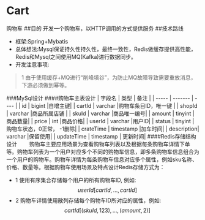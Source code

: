 # Cart
  购物车
##目的
  开发一个购物车，以HTTP调用的方式提供服务
##技术路线
- 框架:Spring+Mybatis
- 总体想法:Mysql保证持久性持久性，最终一致性，Redis做缓存提供高性能，Redis和Mysql之间使用MQ(Kafka)进行数据同步。
- 开发注意事项:
>1 由于使用缓存+MQ进行“削峰填谷”，为防止MQ故障导致需要重放消息，下游必须做到幂等。

###MySql设计
####购物车主表设计
| 字段名     | 类型      |  备注  |
| -----      | -------   | ----   |
| id         | bigint    |自增主键|
| cartId     | varchar   |购物车条目ID，唯一键   |
| shopId     | varchar   |商品所属店铺   |
| skuId      | varchar   |商品唯一编号|
| amount     | tinyint   |商品数量|
| price      | int       |商品价格|
| userId     | varchar   |用户ID|
| status     | tinyint   |购物车状态，0正常， -1删除|
| crateTime  | timestamp  |加车时间|
| description| varchar   |保留使用|
| updateTime | timestamp  | 更新时间|
####Redis存储结构设计
　　购物车主要应用场景为查看购物车列表以及根据每条购物车详情下单等。购物车列表为一个用户对应多个不同的购物车信息，即多条购物车信息组合为一个用户的购物车。购物车详情为每条购物车信息对应多个属性，例如sku名称、价格、数量等。根据购物车使用场景及特点设计Redis存储方式为：
- 1 使用有序集合存储每个用户的所有购物车ID, 例如:
  $$userId[cartId,…,cartId]$$
- 2 购物车详情使用散列存储每个购物车ID所对应的属性，例如:
  $$cartId[(skuId, 123), …, (amount, 2)]$$
